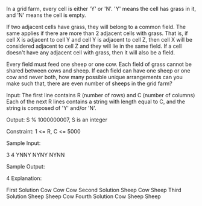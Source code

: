 In a grid farm, every cell is either 'Y' or 'N'. 'Y' means the cell has grass in it, and 'N' means the cell is empty.  


If two adjacent cells have grass, they will belong to a common field. The same applies if there are more than 2 adjacent cells with grass. That is, if cell X is adjacent to cell Y and cell Y is adjacent to cell Z, then cell X will be considered adjacent to cell Z and they will lie in the same field. If a cell doesn't have any adjacent cell with grass, then it will also be a field.

 

Every field must feed one sheep or one cow. Each field of grass cannot be shared between cows and sheep. If each field can have one sheep or one cow and never both, how many possible unique arrangements can you make such that, there are even number of sheeps in the grid farm?

 

Input:
The first line contains R (number of rows) and C (number of columns)
Each of the next R lines contains a string with length equal to C, and the string is composed of 'Y' and/or 'N'.


Output:
S % 1000000007, S is an integer

Constraint:
1 <= R, C <= 5000

Sample Input:

3 4
YNNY
NYNY
NYNN
 



Sample Output:

4
Explanation:

First Solution
Cow
Cow
Cow
Second Solution
Sheep
Cow
Sheep
Third Solution
Sheep
Sheep
Cow
Fourth Solution
Cow
Sheep
Sheep

